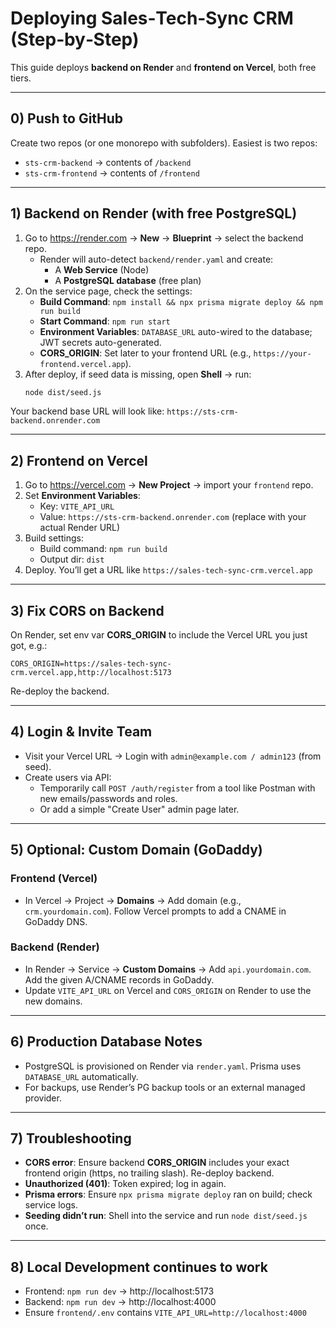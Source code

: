 # Deploying Sales‑Tech‑Sync CRM (Step‑by‑Step)

This guide deploys **backend on Render** and **frontend on Vercel**, both free tiers.

---
## 0) Push to GitHub
Create two repos (or one monorepo with subfolders). Easiest is two repos:
- `sts-crm-backend`  → contents of `/backend`
- `sts-crm-frontend` → contents of `/frontend`

---
## 1) Backend on Render (with free PostgreSQL)
1. Go to https://render.com → **New** → **Blueprint** → select the backend repo.
   - Render will auto-detect `backend/render.yaml` and create:
     - A **Web Service** (Node)
     - A **PostgreSQL database** (free plan)
2. On the service page, check the settings:
   - **Build Command**: `npm install && npx prisma migrate deploy && npm run build`
   - **Start Command**: `npm run start`
   - **Environment Variables**: `DATABASE_URL` auto-wired to the database; JWT secrets auto-generated.
   - **CORS_ORIGIN**: Set later to your frontend URL (e.g., `https://your-frontend.vercel.app`).
3. After deploy, if seed data is missing, open **Shell** → run:
   ```bash
   node dist/seed.js
   ```

Your backend base URL will look like: `https://sts-crm-backend.onrender.com`

---
## 2) Frontend on Vercel
1. Go to https://vercel.com → **New Project** → import your `frontend` repo.
2. Set **Environment Variables**:
   - Key: `VITE_API_URL`
   - Value: `https://sts-crm-backend.onrender.com`  (replace with your actual Render URL)
3. Build settings:
   - Build command: `npm run build`
   - Output dir: `dist`
4. Deploy. You’ll get a URL like `https://sales-tech-sync-crm.vercel.app`

---
## 3) Fix CORS on Backend
On Render, set env var **CORS_ORIGIN** to include the Vercel URL you just got, e.g.:
```
CORS_ORIGIN=https://sales-tech-sync-crm.vercel.app,http://localhost:5173
```
Re-deploy the backend.

---
## 4) Login & Invite Team
- Visit your Vercel URL → Login with `admin@example.com / admin123` (from seed).
- Create users via API:
  - Temporarily call `POST /auth/register` from a tool like Postman with new emails/passwords and roles.
  - Or add a simple "Create User" admin page later.

---
## 5) Optional: Custom Domain (GoDaddy)
### Frontend (Vercel)
- In Vercel → Project → **Domains** → Add domain (e.g., `crm.yourdomain.com`). Follow Vercel prompts to add a CNAME in GoDaddy DNS.

### Backend (Render)
- In Render → Service → **Custom Domains** → Add `api.yourdomain.com`. Add the given A/CNAME records in GoDaddy.
- Update `VITE_API_URL` on Vercel and `CORS_ORIGIN` on Render to use the new domains.

---
## 6) Production Database Notes
- PostgreSQL is provisioned on Render via `render.yaml`. Prisma uses `DATABASE_URL` automatically.
- For backups, use Render’s PG backup tools or an external managed provider.

---
## 7) Troubleshooting
- **CORS error**: Ensure backend **CORS_ORIGIN** includes your exact frontend origin (https, no trailing slash). Re-deploy backend.
- **Unauthorized (401)**: Token expired; log in again.
- **Prisma errors**: Ensure `npx prisma migrate deploy` ran on build; check service logs.
- **Seeding didn’t run**: Shell into the service and run `node dist/seed.js` once.

---
## 8) Local Development continues to work
- Frontend: `npm run dev` → http://localhost:5173
- Backend: `npm run dev` → http://localhost:4000
- Ensure `frontend/.env` contains `VITE_API_URL=http://localhost:4000`
